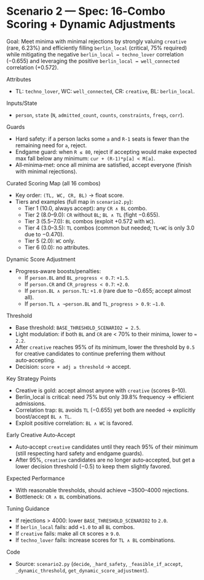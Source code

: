 # Scenario 2 — Spec: 16‑Combo Scoring + Dynamic Adjustments

Goal: Meet minima with minimal rejections by strongly valuing `creative` (rare, 6.23%) and efficiently filling `berlin_local` (critical, 75% required) while mitigating the negative `berlin_local ↔ techno_lover` correlation (−0.655) and leveraging the positive `berlin_local ↔ well_connected` correlation (+0.572).

Attributes
- TL: `techno_lover`, WC: `well_connected`, CR: `creative`, BL: `berlin_local`.

Inputs/State
- `person`, `state` (`N`, `admitted_count`, `counts`, `constraints`, `freqs`, `corr`).

Guards
- Hard safety: if a person lacks some `a` and `R-1` seats is fewer than the remaining need for `a`, reject.
- Endgame guard: when `R ≤ 80`, reject if accepting would make expected max fall below any minimum: `cur + (R-1)*p[a] < M[a]`.
- All‑minima‑met: once all minima are satisfied, accept everyone (finish with minimal rejections).

Curated Scoring Map (all 16 combos)
- Key order: `(TL, WC, CR, BL)` → float score.
- Tiers and examples (full map in `scenario2.py`):
  - Tier 1 (10.0, always accept): any `CR ∧ BL` combo.
  - Tier 2 (8.0–9.0): `CR` without `BL`; `BL ∧ TL` (fight −0.655).
  - Tier 3 (5.5–7.0): `BL` combos (exploit +0.572 with `WC`).
  - Tier 4 (3.0–3.5): `TL` combos (common but needed; `TL+WC` is only 3.0 due to −0.470).
  - Tier 5 (2.0): `WC` only.
  - Tier 6 (0.0): no attributes.

Dynamic Score Adjustment
- Progress‑aware boosts/penalties:
  - If `person.BL` and `BL_progress < 0.7`: `+1.5`.
  - If `person.CR` and `CR_progress < 0.7`: `+2.0`.
  - If `person.BL ∧ person.TL`: `+1.0` (rare due to −0.655; accept almost all).
  - If `person.TL ∧ ¬person.BL` and `TL_progress > 0.9`: `−1.0`.

Threshold
- Base threshold: `BASE_THRESHOLD_SCENARIO2 = 2.5`.
- Light modulation: if both `BL` and `CR` are < 70% to their minima, lower to `≈ 2.2`.
- After `creative` reaches 95% of its minimum, lower the threshold by `0.5` for creative candidates to continue preferring them without auto‑accepting.
- Decision: `score + adj ≥ threshold` → accept.

Key Strategy Points
- Creative is gold: accept almost anyone with `creative` (scores 8–10).
- Berlin_local is critical: need 75% but only 39.8% frequency → efficient admissions.
- Correlation trap: `BL` avoids `TL` (−0.655) yet both are needed → explicitly boost/accept `BL ∧ TL`.
- Exploit positive correlation: `BL ∧ WC` is favored.

Early Creative Auto‑Accept
- Auto‑accept `creative` candidates until they reach 95% of their minimum (still respecting hard safety and endgame guards).
- After 95%, `creative` candidates are no longer auto‑accepted, but get a lower decision threshold (−0.5) to keep them slightly favored.

Expected Performance
- With reasonable thresholds, should achieve ~3500–4000 rejections.
- Bottleneck: `CR ∧ BL` combinations.

Tuning Guidance
- If rejections > 4000: lower `BASE_THRESHOLD_SCENARIO2` to `2.0`.
- If `berlin_local` fails: add `+1.0` to all `BL` combos.
- If `creative` fails: make all `CR` scores ≥ `9.0`.
- If `techno_lover` fails: increase scores for `TL ∧ BL` combinations.

Code
- Source: `scenario2.py` (`decide`, `_hard_safety`, `_feasible_if_accept`, `_dynamic_threshold`, `get_dynamic_score_adjustment`).
